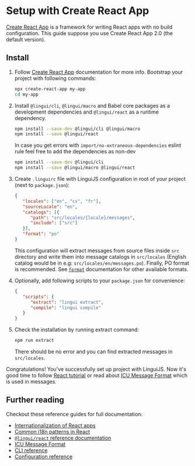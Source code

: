 # Setup with Create React App

[Create React App](https://github.com/facebook/create-react-app) is a framework for writing React apps with no build configuration. This guide suppose you use Create React App 2.0 (the default version).

## Install

1.  Follow [Create React App](https://github.com/facebook/create-react-app) documentation for more info. Bootstrap your project with following commands:

    ```bash
    npx create-react-app my-app
    cd my-app
    ```

2.  Install `@lingui/cli`, `@lingui/macro` and Babel core packages as a development dependencies and `@lingui/react` as a runtime dependency.

    ```bash npm2yarn
    npm install --save-dev @lingui/cli @lingui/macro
    npm install --save @lingui/react
    ```

    In case you get errors with `import/no-extraneous-dependencies` eslint rule feel free to add the dependencies as non-dev

    ```bash npm2yarn
    npm install --save-dev @lingui/cli
    npm install --save @lingui/macro @lingui/react
    ```

3.  Create `.linguirc` file with LinguiJS configuration in root of your project (next to `package.json`):

    ``` json title=".linguirc"
    {
       "locales": ["en", "cs", "fr"],
       "sourceLocale": "en",
       "catalogs": [{
          "path": "src/locales/{locale}/messages",
          "include": ["src"]
       }],
       "format": "po"
    }
    ```

    This configuration will extract messages from source files inside `src` directory and write them into message catalogs in `src/locales` (English catalog would be in e.g: `src/locales/en/messages.po`). Finally, PO format is recommended.
    See [`format`](/docs/ref/catalog-formats.md) documentation for other available formats.

4.  Optionally, add following scripts to your `package.json` for convenience:

    ```json title="package.json"
    {
       "scripts": {
          "extract": "lingui extract",
          "compile": "lingui compile"
       }
    }
    ```

5.  Check the installation by running extract command:

    ```bash npm2yarn
    npm run extract
    ```

    There should be no error and you can find extracted messages in `src/locales`.

Congratulations! You've successfully set up project with LinguiJS. Now it's good time to follow [React tutorial](/docs/tutorials/react) or read about [ICU Message Format](/docs/ref/message-format) which is used in messages.

## Further reading

Checkout these reference guides for full documentation:

-   [Internationalization of React apps](/docs/tutorials/react)
-   [Common i18n patterns in React](/docs/tutorials/react-patterns)
-   [`@lingui/react` reference documentation](/docs/ref/react)
-   [ICU Message Format](/docs/ref/message-format)
-   [CLI reference](/docs/ref/cli)
-   [Configuration reference](/docs/ref/conf)
